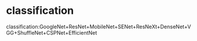 # classification
classification:GoogleNet+ResNet+MobileNet+SENet+ResNeXt+DenseNet+VGG+ShuffleNet+CSPNet+EfficientNet
